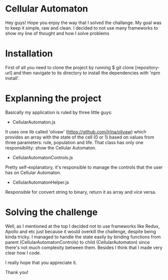# Cellular Automaton

Hey guys! Hope you enjoy the way that I solved the challange. My goal was to keep it simple, raw and clean. I decided to not use many frameworks to show my line of thought and how I solve problems

# Installation

First of all you need to clone the project by running $ git clone [repository-url] and then navigate to its directory to install the dependencies with 'npm install'.

# Explanning the project

Basically my application is ruled by three little guys: 

* CellularAutomaton.js

It uses one lib called 'olivaw' (https://github.com/lrlna/olivaw) which provides an array with the state of the cell (0 or 1) based on values from three parameters: rule, population and life.
That class has only one responsibility: show the Cellular Automaton.

* CellularAutomatonControls.js

Pretty self-explanatory, it's responsible to manage the controls that the user has on Cellular Automaton.

* CellularAutomatonHelper.js

Responsible for convert string to binary, return it as array and vice versa.

# Solving the challenge

Well, as I mentioned at the top I decided not to use frameworks like Redux, Apollo and etc just because it would overkill the challenge, despite being kinda tricky. I managed to handle the state easily by binding functions from parent (CellularAutomatonControls) to child (CellularAutomaton) since there's not much complexity between them. Besides I think that I made very clear how I code.

I really hope that you appreciate it.

Thank you!
